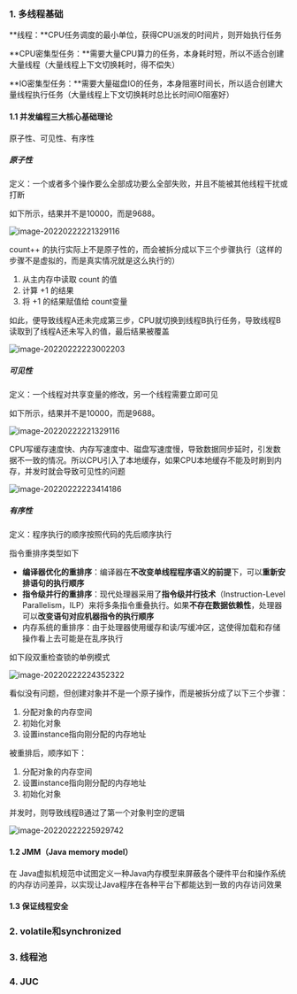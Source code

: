 ### 1. 多线程基础

**线程：**CPU任务调度的最小单位，获得CPU派发的时间片，则开始执行任务

**CPU密集型任务：**需要大量CPU算力的任务，本身耗时短，所以不适合创建大量线程（大量线程上下文切换耗时，得不偿失）

**IO密集型任务：**需要大量磁盘IO的任务，本身阻塞时间长，所以适合创建大量线程执行任务（大量线程上下文切换耗时总比长时间IO阻塞好）



#### 1.1 并发编程三大核心基础理论

原子性、可见性、有序性

##### 原子性

定义：一个或者多个操作要么全部成功要么全部失败，并且不能被其他线程干扰或打断

如下所示，结果并不是10000，而是9688。

![image-20220222221329116](images/image-20220222221329116.png)

count++ 的执行实际上不是原子性的，而会被拆分成以下三个步骤执行（这样的步骤不是虚拟的，而是真实情况就是这么执行的）

1. 从主内存中读取 count 的值
2. 计算 +1 的结果
3. 将 +1 的结果赋值给 count变量

如此，便导致线程A还未完成第三步，CPU就切换到线程B执行任务，导致线程B读取到了线程A还未写入的值，最后结果被覆盖

![image-20220222223002203](images/image-20220222223002203.png)

##### 可见性

定义：一个线程对共享变量的修改，另一个线程需要立即可见

如下所示，结果并不是10000，而是9688。

![image-20220222221329116](images/image-20220222221329116.png)

CPU写缓存速度快、内存写速度中、磁盘写速度慢，导致数据同步延时，引发数据不一致的情况。所以CPU引入了本地缓存，如果CPU本地缓存不能及时刷到内存，并发时就会导致可见性的问题

![image-20220222223414186](images/image-20220222223414186.png)





##### 有序性

定义：程序执行的顺序按照代码的先后顺序执行

指令重排序类型如下

- **编译器优化的重排序**：编译器在**不改变单线程程序语义的前提**下，可以**重新安排语句的执行顺序**
- **指令级并行的重排序**：现代处理器采用了**指令级并行技术**（Instruction-Level Parallelism，ILP）来将多条指令重叠执行。如果**不存在数据依赖性**，处理器可以**改变语句对应机器指令的执行顺序**
- 内存系统的重排序：由于处理器使用缓存和读/写缓冲区，这使得加载和存储操作看上去可能是在乱序执行

如下段双重检查锁的单例模式

![image-20220222224352322](images/image-20220222224352322.png)

看似没有问题，但创建对象并不是一个原子操作，而是被拆分成了以下三个步骤：

1. 分配对象的内存空间
2. 初始化对象
3. 设置instance指向刚分配的内存地址

被重排后，顺序如下：

1. 分配对象的内存空间
2. 设置instance指向刚分配的内存地址
3. 初始化对象

并发时，则导致线程B通过了第一个对象判空的逻辑

![image-20220222225929742](images/image-20220222225929742.png)

#### 1.2 JMM（Java memory model）

在 Java虚拟机规范中试图定义一种Java内存模型来屏蔽各个硬件平台和操作系统的内存访问差异，以实现让Java程序在各种平台下都能达到一致的内存访问效果





#### 1.3 保证线程安全







### 2. volatile和synchronized





### 3. 线程池





### 4. JUC





